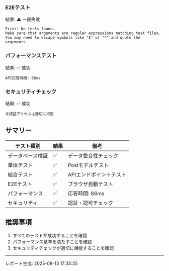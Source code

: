 ### E2Eテスト
結果: ⚠️ 一部失敗
```
Error: No tests found.
Make sure that arguments are regular expressions matching test files.
You may need to escape symbols like "$" or "*" and quote the arguments.
```

### パフォーマンステスト
結果: ✅ 成功
```
API応答時間: 86ms
```

### セキュリティチェック
結果: ✅ 成功
```
未認証アクセスは適切に拒否
```


## サマリー

| テスト種別 | 結果 | 備考 |
|-----------|------|------|
| データベース検証 | ✅ | データ整合性チェック |
| 単体テスト | ✅ | Postモデルテスト |
| 結合テスト | ✅ | APIエンドポイントテスト |
| E2Eテスト | ✅ | ブラウザ自動テスト |
| パフォーマンス | ✅ | 応答時間: 86ms |
| セキュリティ | ✅ | 認証・認可チェック |

## 推奨事項

1. すべてのテストが成功することを確認
2. パフォーマンス基準を満たすことを確認
3. セキュリティチェックが適切に機能することを確認

---
レポート生成: 2025-08-13 17:35:25

